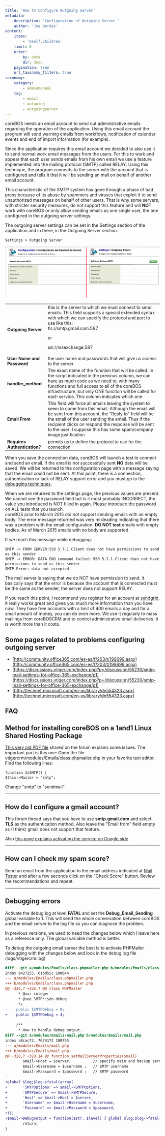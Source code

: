 ```yaml
---
title: 'How to Configure Outgoing Server'
metadata:
    description: 'Configuration of Outgoing Server.'
    author: 'Joe Bordes'
content:
    items:
        - '@self.children'
    limit: 5
    order:
        by: date
        dir: desc
    pagination: true
    url_taxonomy_filters: true
taxonomy:
    category:
        - adminmanual
    tag:
        - email
        - outgoing
        - outgoingserver
---
```


coreBOS needs an email account to send out administrative emails regarding the operation of the application. Using this email account the program will send warning emails from workflows, notification of calendar events and end of import information (for example).

Since the application requires this email account we decided to also use it to send normal work email messages from the users. For this to work and appear that each user sends emails from his own email we use a feature implemented into the mailing protocol (SMTP) called RELAY. Using this technique, the program connects to the server with the account that is configured and tells it that it will be sending an mail on behalf of another email account.

This characteristic of the SMTP system has gone through a phase of bad press because of its abuse by spammers and viruses that exploit it to send unauthorized messages on behalf of other users. That is why some servers, with stricter security measures, do not support this feature and will **NOT** work with coreBOS or only allow sending emails as one single user, the one configured in the outgoing server settings.

The outgoing server settings can be set in the Settings section of the application and in there, in the Outgoing Server section.

```
Settings > Outgoing Server
```

![](outgoingserver.png?width=100%)

<table class="table table-striped">
<tbody>
<tr>
<td><strong>Outgoing Server	</strong></td>
<td>this is the server to which we must connect to send emails. This field supports a special extended syntax with which we can specify the protocol and port to use like this:<br>

<div class="notices blue">
tls://smtp.gmail.com:587

or

ssl://msexchange:587 </div></td>
</tr>
<tr>
<td><strong>User Name and Password</strong></td>
<td>the user name and passwords that will give us access to the server</td>
</tr>
<tr>
<td><strong>handler_method</strong></td>
<td>The exact name of the function that will be called. In the script indicated in the previous column, we can have as much code as we need to, with many functions and full access to all of the coreBOS infrastructure, but only ONE function will be called for each service. This column indicates which one</td>
</tr>
<tr>
<td><strong>Email From</strong></td>
<td>This field will force all emails leaving the system to seem to come from this email. Although the email will be sent from this account, the "Reply to" field will be the email of the user sending the email. Thus if the recipient clicks on respond the response will be sent to the user. I suppose this has some spam/company image justification</td>
</tr>
<tr>
<td><strong>Requires Authentication?</strong></td>
<td>permits us to define the protocol to use for the connection</td>
</tr>
</tbody>
</table>

When you save the connection data, coreBOS will launch a test to connect and send an email. If the email is not successfully sent **NO** data will be saved. We will be returned to the configuration page with a message saying that the email could not be sent. At this point, there is a connection, authentication or lack of RELAY support error and you must go to the [debugging techniques](../../../10.developer-guide/04.development_framework/04.debuging/item.md#email).

<div class="notices red">
When we are returned to the settings page, the previous values are present. We cannot see the password field but is it most probably INCORRECT, the value you introduced is NOT filled in again. Please introduce the password on ALL tests that you launch.
</div>

<div class="notices red">
coreBOS prior to March 2015 did not support sending emails with an empty body. The error message returned was very misleading indicating that there was a problem with the email configuration. <strong>DO NOT test</strong> emails with empty bodies. As of March 2015 emails with no body are supported.
</div>

If we reach this message while debugging:

```
SMTP -> FROM SERVER:550 5.7.1 Client does not have permissions to send as this sender
SMTP -> ERROR: DATA END command failed: 550 5.7.1 Client does not have permissions to send as this sender
SMTP Error: data not accepted.
```

The mail server is saying that we do NOT have permission to send. It basically says that the error is because the account that is connected must be the same as the sender, the server does not support RELAY.

If you reach this point, I recommend you register for an account at [sendgrid](https://sendgrid.com/), it really works great and gives you much more information than you have now. They have free accounts with a limit of 400 emails a day and for a small amount of money, you can do even more. We use it regularly to mass mailings from coreBOSCRM and to control administrative email deliveries. It is worth more than it costs.

## Some pages related to problems configuring outgoing server

- [http://community.office365.com/es-es/f/203/t/199699.aspx](http://community.office365.com/es-es/f/203/t/199699.aspx)
- [https://discussions.vtiger.com/index.php?p=/discussion/55230/smtp-mail-settings-for-office-365-exchange/p1](https://discussions.vtiger.com/index.php?p=/discussion/55230/smtp-mail-settings-for-office-365-exchange/p1)
- [http://technet.microsoft.com/en-us/library/dn554323.aspx](http://technet.microsoft.com/en-us/library/dn554323.aspx)

## FAQ

<div class="notices blue">
<h2>Method for installing coreBOS on a 1and1 Linux Shared Hosting Package</h2> </div>

[This very old PDF file](vtigercrm_1and1_installation.pdf) shared on the forum explains some issues. The important part is this one:
Open the file vtigercrm/modules/Emails/class.phpmailer.php in your favorite text editor.
Find the following lines:

```
function IsSMTP() {
$this->Mailer = "smtp";
```

Change "smtp" to "sendmail"

---

<div class="notices blue">
<h2>How do I configure a gmail account?</h2>
</div>

This forum thread says that you have to use **smtp.gmail.com** and select **TLS** as the authentication method. Also leave the "Email from" field empty as (I think) gmail does not support that feature.

Also [this page explains activating the service on Google side](../05.outgoingservergmail).

---

<div class="notices blue">
<h2>How can I check my spam score?</h2>
</div>

Send an email from the application to the email address indicated at [Mail Tester](https://www.mail-tester.com/) and after a few seconds click on the "Check Score" button. Review the recommendations and repeat.

---

## Debugging errors

Activate the debug log at level **FATAL** and set the **Debug_Email_Sending** global variable to 1. This will send the whole conversation between coreBOS and the email server to the log file so you can diagnose the problem.

<div class="notices blue">
In previous versions, we used to need the changes below which I leave here as a reference only. The global variable method is better.
</div>

To debug the outgoing email server the best is to activate PHPMailer debugging with the changes below and look in the debug log file (logs/vtigercrm.log)

```diff
diff --git a/modules/Emails/class.phpmailer.php b/modules/Emails/class.phpmailer.php
index 8427255..61bd55c 100644
--- a/modules/Emails/class.phpmailer.php
+++ b/modules/Emails/class.phpmailer.php
@@ -326,7 +326,7 @@ class PHPMailer
      * @var integer
      * @see SMTP::$do_debug
      */
-    public $SMTPDebug = 0;
+    public $SMTPDebug = 4;
 
     /**
      * How to handle debug output.
diff --git a/modules/Emails/mail.php b/modules/Emails/mail.php
index a8cac72..7674172 100755
--- a/modules/Emails/mail.php
+++ b/modules/Emails/mail.php
@@ -328,7 +328,14 @@ function setMailServerProperties($mail)
        $mail->Host = $server;          // specify main and backup server
        $mail->Username = $username ;   // SMTP username
        $mail->Password = $password ;   // SMTP password
-
+global $log;$log->fatal(array(
+       'SMTPOptions' => $mail->SMTPOptions,
+       'SMTPSecure' => $mail->SMTPSecure,
+       'Host' => $mail->Host = $server,
+       'Username' => $mail->Username = $username,
+       'Password' => $mail->Password = $password,
+));
+$mail->Debugoutput = function($str, $level) { global $log;$log->fatal($str);};
        return;
}
```